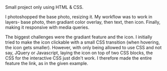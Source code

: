 Small project only using HTML & CSS. 

I photoshopped the base photo, resizing it. 
My workflow was to work in layers- base photo, then gradiant color overlay, then text, then icon. Finally, making it responsive with media queries. 

The biggest challenges were the gradiant feature and the icon. I initially tried to make the icon clickable with a small CSS transition (when hovering, the icon gets smaller). However, with only being allowed to use CSS and not say, JQuery or Javascript, laying the icon on top of two CSS blocks, the CSS for the interactive CSS just didn't work. I therefore made the entire feature the link, as in the given example.  